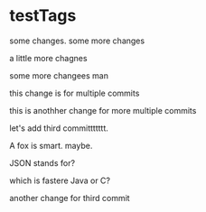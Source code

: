 # testTags
some changes.
some more changes

a little more chagnes

some more changees man

this change is for multiple commits

this is anothher change for more multiple commits

let's add third committttttt.

A fox is smart. maybe.

JSON stands for?

which is fastere Java or C? 

another change for third commit
